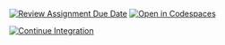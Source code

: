 [![Review Assignment Due Date](https://classroom.github.com/assets/deadline-readme-button-22041afd0340ce965d47ae6ef1cefeee28c7c493a6346c4f15d667ab976d596c.svg)](https://classroom.github.com/a/FTPDI46d)
[![Open in Codespaces](https://classroom.github.com/assets/launch-codespace-2972f46106e565e64193e422d61a12cf1da4916b45550586e14ef0a7c637dd04.svg)](https://classroom.github.com/open-in-codespaces?assignment_repo_id=18307004)

[![Continue Integration](https://github.com/ULL-ESIT-INF-DSI-2425/prct05-objects-classes-interfaces-Airam-Prieto-Gonzalez/actions/workflows/ci.yml/badge.svg)](https://github.com/ULL-ESIT-INF-DSI-2425/prct05-objects-classes-interfaces-Airam-Prieto-Gonzalez/actions/workflows/ci.yml)
